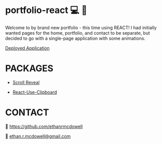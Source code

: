 # portfolio-react :computer: :iphone:

Welcome to by brand new portfolio - this time using REACT! I had initially wanted pages for the home, portfolio, and contact to be separate, but decided to go with a single-page application with some animations.

[Deployed Application](https://ethanrmcdowell.github.io/portfolio-react/)

# PACKAGES

 - [Scroll Reveal](https://scrollrevealjs.org/)

 - [React-Use-Clipboard](https://www.npmjs.com/package/react-use-clipboard)

# CONTACT

:link: https://github.com/ethanrmcdowell
  
:e-mail: ethan.r.mcdowell@gmail.com